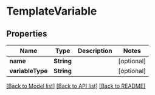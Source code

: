 # TemplateVariable

## Properties
Name | Type | Description | Notes
------------ | ------------- | ------------- | -------------
**name** | **String** |  | [optional] 
**variableType** | **String** |  | [optional] 

[[Back to Model list]](../README#documentation-for-models) [[Back to API list]](../README#documentation-for-api-endpoints) [[Back to README]](../README)


